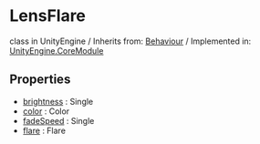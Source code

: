 # LensFlare
class in UnityEngine
 / Inherits from: <a href="https://docs.unity3d.com/6000.1/Documentation/ScriptReference/Behaviour.html">Behaviour</a> / Implemented in: <a href="https://docs.unity3d.com/6000.1/Documentation/ScriptReference/UnityEngine.CoreModule.html">UnityEngine.CoreModule</a>

## Properties
- <a href="https://docs.unity3d.com/6000.1/Documentation/ScriptReference/LensFlare-brightness.html">brightness</a> : Single
- <a href="https://docs.unity3d.com/6000.1/Documentation/ScriptReference/LensFlare-color.html">color</a> : Color
- <a href="https://docs.unity3d.com/6000.1/Documentation/ScriptReference/LensFlare-fadeSpeed.html">fadeSpeed</a> : Single
- <a href="https://docs.unity3d.com/6000.1/Documentation/ScriptReference/LensFlare-flare.html">flare</a> : Flare
